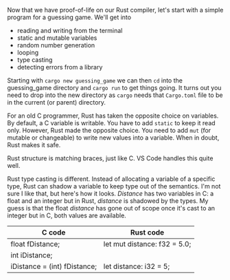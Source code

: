 Now that we have proof-of-life on our Rust compiler, let's start with a simple program for a guessing game.
We'll get into
- reading and writing from the terminal
- static and mutable variables
- random number generation
- looping
- type casting
- detecting errors from a library

Starting with ```cargo new guessing_game``` we can then ```cd``` into the guessing_game directory and ```cargo run``` to get things going.  It turns out you need to drop into the new directory as ```cargo``` needs that ```Cargo.toml``` file to be in the current (or parent) directory.

For an old C programmer, Rust has taken the opposite choice on variables.  By default, a C variable is writable.  You have to add ```static``` to keep it read only.  However, Rust made the opposite choice.  You need to add ```mut``` (for mutable or changeable) to write new values into a variable.  When in doubt, Rust makes it safe.

Rust structure is matching braces, just like C. VS Code handles this quite well.

Rust type casting is different.  Instead of allocating a variable of a specific type, Rust can shadow a variable to keep type out of the semantics.  I'm not sure I like that, but here's how it looks.  _Distance_ has two variables in C: a float and an integer but in Rust, _distance_ is shadowed by the types.  My guess is that the float _distance_ has gone out of scope once it's cast to an integer but in C, both values are available.

| C code                        | Rust code|
|-------------------------------|------------------------------|
| float fDistance;              | let mut distance: f32 = 5.0; |
| int iDistance;                |                              |
| iDistance = (int) fDistance;  | let distance: i32 = 5;       |


